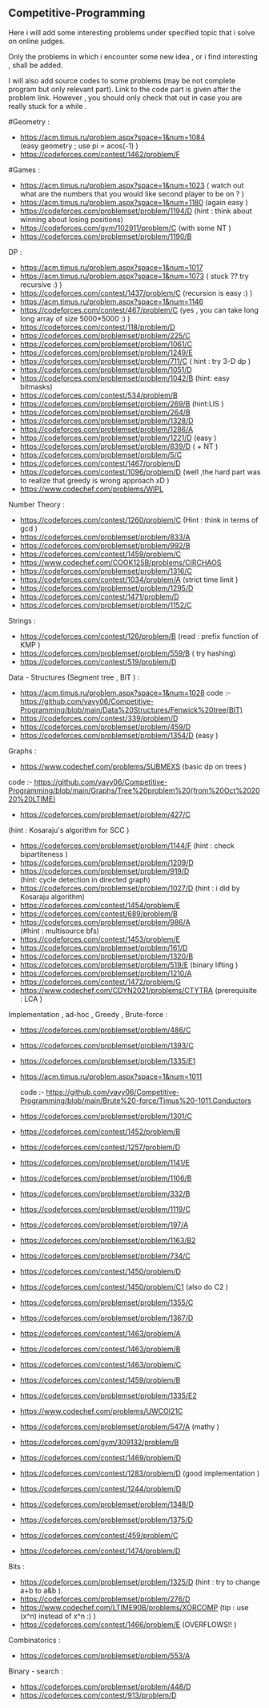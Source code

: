 ## Competitive-Programming

Here i will add some interesting problems under specified topic that i solve on online judges.   

Only the problems in which i encounter some new idea , or i find interesting , shall be added.

I will also add source codes to some problems (may be not complete program but only relevant part).
Link to the code part is given after the problem link. However , you should only check that out in case you are really stuck for a while .


#Geometry :
*  https://acm.timus.ru/problem.aspx?space=1&num=1084   
   (easy geometry ; use pi = acos(-1)  )
 * https://codeforces.com/contest/1462/problem/F
 
 
 #Games :
 *  https://acm.timus.ru/problem.aspx?space=1&num=1023
   ( watch out what are the numbers that you would like second player to be  on ? )
  * https://acm.timus.ru/problem.aspx?space=1&num=1180   (again easy )
  * https://codeforces.com/problemset/problem/1194/D  (hint :  think about winning about losing positions)
  * https://codeforces.com/gym/102911/problem/C   (with some NT )
  * https://codeforces.com/problemset/problem/1190/B
  
  
  DP :
  *  https://acm.timus.ru/problem.aspx?space=1&num=1017
  *  https://acm.timus.ru/problem.aspx?space=1&num=1073   ( stuck ??  try recursive :)   )
  *  https://codeforces.com/contest/1437/problem/C        (recursion is easy :)     ) 
  *  https://acm.timus.ru/problem.aspx?space=1&num=1146    
  *   https://codeforces.com/contest/467/problem/C (yes , you can take long long array of size 5000*5000 :)    )     
  *   https://codeforces.com/contest/118/problem/D
  *   https://codeforces.com/problemset/problem/225/C
  *   https://codeforces.com/problemset/problem/1061/C
  *   https://codeforces.com/problemset/problem/1249/E
  *   https://codeforces.com/problemset/problem/711/C   (  hint : try 3-D dp )
  *   https://codeforces.com/problemset/problem/1051/D
  *   https://codeforces.com/problemset/problem/1042/B   (hint: easy bitmasks)
  *   https://codeforces.com/contest/534/problem/B
  *   https://codeforces.com/problemset/problem/269/B  (hint:LIS )
  *   https://codeforces.com/problemset/problem/264/B
  *   https://codeforces.com/problemset/problem/1328/D
  *   https://codeforces.com/problemset/problem/1286/A
  *   https://codeforces.com/problemset/problem/1221/D  (easy )
  *   https://codeforces.com/problemset/problem/839/D ( + NT )
  *   https://codeforces.com/problemset/problem/5/C
  *   https://codeforces.com/contest/1467/problem/D
  *   https://codeforces.com/contest/1096/problem/D   (well ,the hard part was to realize that greedy is wrong approach xD  )
  *  https://www.codechef.com/problems/WIPL
  
  
  
  Number Theory :
  *  https://codeforces.com/contest/1260/problem/C
      (Hint : think in terms of gcd )
  *  https://codeforces.com/problemset/problem/833/A
  *  https://codeforces.com/problemset/problem/992/B
  *  https://codeforces.com/contest/1459/problem/C
  *  https://www.codechef.com/COOK125B/problems/CIRCHAOS
  *  https://codeforces.com/problemset/problem/1316/C
  *  https://codeforces.com/contest/1034/problem/A   (strict time limit )
  *  https://codeforces.com/problemset/problem/1295/D
  *  https://codeforces.com/contest/1471/problem/D
  *  https://codeforces.com/problemset/problem/1152/C
  
  
  Strings :
   *  https://codeforces.com/contest/126/problem/B  (read : prefix function of KMP )  
   *  https://codeforces.com/problemset/problem/559/B  ( try hashing)
   *  https://codeforces.com/contest/519/problem/D
   
 
 Data - Structures (Segment tree , BIT ) :
 *   https://acm.timus.ru/problem.aspx?space=1&num=1028
  code :-  https://github.com/vavy06/Competitive-Programming/blob/main/Data%20Structures/Fenwick%20tree(BIT)
  *   https://codeforces.com/contest/339/problem/D
  *  https://codeforces.com/problemset/problem/459/D
  *  https://codeforces.com/problemset/problem/1354/D  (easy )
  
  
  
  Graphs  :
  *  https://www.codechef.com/problems/SUBMEXS    (basic dp on trees )
  
   code :-  https://github.com/vavy06/Competitive-Programming/blob/main/Graphs/Tree%20problem%20(from%20Oct%202020%20LTIME)

  *  https://codeforces.com/problemset/problem/427/C
  
  (hint : Kosaraju's algorithm for SCC )
  *  https://codeforces.com/problemset/problem/1144/F
      (hint : check bipartiteness )
   *  https://codeforces.com/problemset/problem/1209/D
   * https://codeforces.com/problemset/problem/919/D  
   (hint: cycle detection in directed graph)
   *  https://codeforces.com/problemset/problem/1027/D
     (hint :  i did by Kosaraju algorithm)
   *  https://codeforces.com/contest/1454/problem/E
   *  https://codeforces.com/contest/689/problem/B
   *  https://codeforces.com/problemset/problem/986/A   
   (#hint : multisource bfs)
   *  https://codeforces.com/contest/1453/problem/E
   *  https://codeforces.com/problemset/problem/161/D
   *  https://codeforces.com/problemset/problem/1320/B
   *  https://codeforces.com/problemset/problem/519/E   (binary lifting )
   *  https://codeforces.com/problemset/problem/1210/A 
   *  https://codeforces.com/contest/1472/problem/G
   *  https://www.codechef.com/CDYN2021/problems/CTYTRA (prerequisite : LCA )
   

 Implementation , ad-hoc , Greedy , Brute-force :
 *  https://codeforces.com/problemset/problem/486/C
 *  https://codeforces.com/problemset/problem/1393/C
 *  https://codeforces.com/problemset/problem/1335/E1
 *  https://acm.timus.ru/problem.aspx?space=1&num=1011
 
      code :- https://github.com/vavy06/Competitive-Programming/blob/main/Brute%20-force/Timus%20-1011.Conductors  
  * https://codeforces.com/problemset/problem/1301/C 
  
  * https://codeforces.com/contest/1452/problem/B
  * https://codeforces.com/contest/1257/problem/D
  * https://codeforces.com/problemset/problem/1141/E
  * https://codeforces.com/problemset/problem/1106/B
  * https://codeforces.com/problemset/problem/332/B
  * https://codeforces.com/problemset/problem/1119/C
  * https://codeforces.com/problemset/problem/197/A
  * https://codeforces.com/problemset/problem/1163/B2
  * https://codeforces.com/problemset/problem/734/C
  * https://codeforces.com/contest/1450/problem/D
  * https://codeforces.com/contest/1450/problem/C1  (also do C2 )
  * https://codeforces.com/problemset/problem/1355/C
  * https://codeforces.com/problemset/problem/1367/D
  * https://codeforces.com/contest/1463/problem/A
  * https://codeforces.com/contest/1463/problem/B
  * https://codeforces.com/contest/1463/problem/C
  * https://codeforces.com/contest/1459/problem/B
  * https://codeforces.com/problemset/problem/1335/E2
  * https://www.codechef.com/problems/UWCOI21C
  * https://codeforces.com/problemset/problem/547/A  (mathy )
  * https://codeforces.com/gym/309132/problem/B
  * https://codeforces.com/contest/1469/problem/D
  * https://codeforces.com/contest/1283/problem/D  (good implementation )
  * https://codeforces.com/contest/1244/problem/D
  * https://codeforces.com/problemset/problem/1348/D
  * https://codeforces.com/problemset/problem/1375/D
  * https://codeforces.com/contest/459/problem/C
  * https://codeforces.com/contest/1474/problem/D
  
  
 Bits :
 * https://codeforces.com/problemset/problem/1325/D 
 (hint : try to change a+b to a&b ).
 *  https://codeforces.com/problemset/problem/276/D
 *  https://www.codechef.com/LTIME90B/problems/XORCOMP   (tip : use (x^n) instead of x^n    :)   )
 *  https://codeforces.com/contest/1466/problem/E   (OVERFLOWS!! ) 
 
 
 Combinatorics :
 * https://codeforces.com/problemset/problem/553/A
 
 
 Binary - search :
 * https://codeforces.com/problemset/problem/448/D
 * https://codeforces.com/contest/913/problem/D
